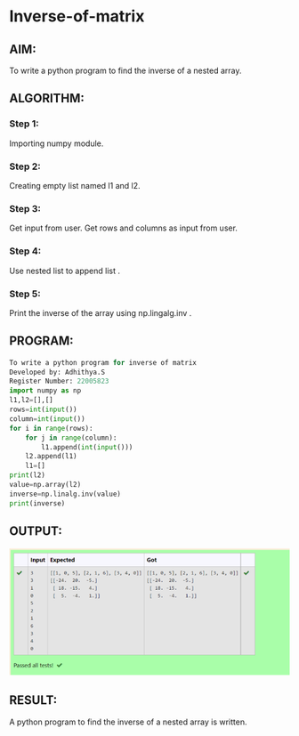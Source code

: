 # Inverse-of-matrix

## AIM:
To write a python program to find the inverse of a nested array.
## ALGORITHM:
### Step 1:
Importing numpy module.
### Step 2:
Creating empty list named l1 and l2.
### Step 3:
Get input from user. Get rows and columns as input from user.
### Step 4:
Use nested list to append list .
### Step 5:
Print the inverse of the array using np.lingalg.inv .

## PROGRAM:
```python
To write a python program for inverse of matrix
Developed by: Adhithya.S
Register Number: 22005823
import numpy as np
l1,l2=[],[]
rows=int(input())
column=int(input())
for i in range(rows):
    for j in range(column):
        l1.append(int(input()))
    l2.append(l1)
    l1=[]
print(l2)
value=np.array(l2)
inverse=np.linalg.inv(value)
print(inverse)
```
## OUTPUT:
![output](/filename3.png)
## RESULT:
A python program to find the inverse of a nested array is written.